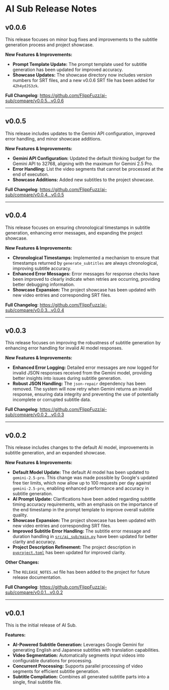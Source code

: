 # AI Sub Release Notes

## v0.0.6

This release focuses on minor bug fixes and improvements to the subtitle generation process and project showcase.

**New Features & Improvements:**

*   **Prompt Template Update:** The prompt template used for subtitle generation has been updated for improved accuracy.
*   **Showcase Updates:** The showcase directory now includes version numbers for SRT files, and a new v0.0.6 SRT file has been added for `42h4ydJS3zk`.

**Full Changelog**: https://github.com/FlippFuzz/ai-sub/compare/v0.0.5...v0.0.6

---

## v0.0.5

This release includes updates to the Gemini API configuration, improved error handling, and minor showcase additions.

**New Features & Improvements:**

*   **Gemini API Configuration:** Updated the default thinking budget for the Gemini API to 32768, aligning with the maximum for Gemini 2.5 Pro.
*   **Error Handling:** List the video segments that cannot be processed at the end of execution.
*   **Showcase Additions:** Added new subtitles to the project showcase.

**Full Changelog**: https://github.com/FlippFuzz/ai-sub/compare/v0.0.4...v0.0.5

---

## v0.0.4

This release focuses on ensuring chronological timestamps in subtitle generation, enhancing error messages, and expanding the project showcase.

**New Features & Improvements:**

*   **Chronological Timestamps:** Implemented a mechanism to ensure that timestamps returned by `generate_subtitles` are always chronological, improving subtitle accuracy.
*   **Enhanced Error Messages:** Error messages for response checks have been improved to clearly indicate when retries are occurring, providing better debugging information.
*   **Showcase Expansion:** The project showcase has been updated with new video entries and corresponding SRT files.

**Full Changelog**: https://github.com/FlippFuzz/ai-sub/compare/v0.0.3...v0.0.4

---

## v0.0.3

This release focuses on improving the robustness of subtitle generation by enhancing error handling for invalid AI model responses.

**New Features & Improvements:**

*   **Enhanced Error Logging:** Detailed error messages are now logged for invalid JSON responses received from the Gemini model, providing better insights into issues during subtitle generation.
*   **Robust JSON Handling:** The `json-repair` dependency has been removed. The system will now retry when Gemini returns an invalid response, ensuring data integrity and preventing the use of potentially incomplete or corrupted subtitle data.

**Full Changelog**: https://github.com/FlippFuzz/ai-sub/compare/v0.0.2...v0.0.3

---

## v0.0.2

This release includes changes to the default AI model, improvements in subtitle generation, and an expanded showcase.

**New Features & Improvements:**

*   **Default Model Update:** The default AI model has been updated to `gemini-2.5-pro`. This change was made possible by Google's updated free tier limits, which now allow up to 100 requests per day against `gemini-2.5-pro`, enabling enhanced performance and accuracy in subtitle generation.
*   **AI Prompt Update:** Clarifications have been added regarding subtitle timing accuracy requirements, with an emphasis on the importance of the end timestamp in the prompt template to improve overall subtitle quality.
*   **Showcase Expansion:** The project showcase has been updated with new video entries and corresponding SRT files.
*   **Improved Subtitle Error Handling:** The subtitle error message and duration handling in [`src/ai_sub/main.py`](src/ai_sub/main.py) have been updated for better clarity and accuracy.
*   **Project Description Refinement:** The project description in [`pyproject.toml`](pyproject.toml) has been updated for improved clarity.

**Other Changes:**

*   The `RELEASE_NOTES.md` file has been added to the project for future release documentation.

**Full Changelog**: https://github.com/FlippFuzz/ai-sub/compare/v0.0.1...v0.0.2

---

## v0.0.1

This is the initial release of AI Sub.

**Features:**

*   **AI-Powered Subtitle Generation:** Leverages Google Gemini for generating English and Japanese subtitles with translation capabilities.
*   **Video Segmentation:** Automatically segments input videos into configurable durations for processing.
*   **Concurrent Processing:** Supports parallel processing of video segments for efficient subtitle generation.
*   **Subtitle Compilation:** Combines all generated subtitle parts into a single, final subtitle file.
